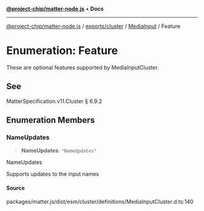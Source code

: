 [**@project-chip/matter-node.js**](../../../../../README.md) • **Docs**

***

[@project-chip/matter-node.js](../../../../../modules.md) / [exports/cluster](../../../README.md) / [MediaInput](../README.md) / Feature

# Enumeration: Feature

These are optional features supported by MediaInputCluster.

## See

MatterSpecification.v11.Cluster § 6.9.2

## Enumeration Members

### NameUpdates

> **NameUpdates**: `"NameUpdates"`

NameUpdates

Supports updates to the input names

#### Source

packages/matter.js/dist/esm/cluster/definitions/MediaInputCluster.d.ts:140
